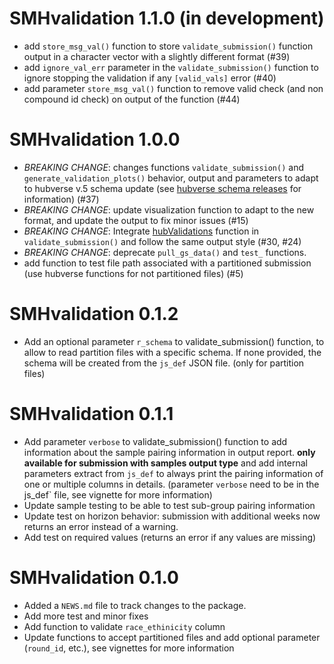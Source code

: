 # SMHvalidation 1.1.0 (in development)

-   add `store_msg_val()` function to store `validate_submission()` function
    output in a character vector with a slightly different format (#39)
-   add `ignore_val_err` parameter in the `validate_submission()` function to 
    ignore stopping the validation if any `[valid_vals]` error (#40)
-   add parameter `store_msg_val()` function to remove valid check (and non 
    compound id check) on output of the function (#44)

# SMHvalidation 1.0.0

-   *BREAKING CHANGE*: changes functions `validate_submission()` and
    `generate_validation_plots()` behavior, output and parameters to
    adapt to hubverse v.5 schema update (see
    [hubverse schema releases](https://github.com/hubverse-org/schemas/releases)
    for information) (#37)
-   *BREAKING CHANGE*: update visualization function to adapt to the new format,
    and update the output to fix minor issues (#15)
-   *BREAKING CHANGE*: Integrate
    [hubValidations](https://hubverse-org.github.io/hubValidations/)
    function in `validate_submission()` and follow the same output style 
    (#30, #24)
-   *BREAKING CHANGE*: deprecate `pull_gs_data()` and `test_` functions.
-   add function to test file path associated with a partitioned submission
    (use hubverse functions for not partitioned files) (#5)

# SMHvalidation 0.1.2

-   Add an optional parameter `r_schema` to validate_submission()
    function, to allow to read partition files with a specific schema.
    If none provided, the schema will be created from the `js_def` JSON
    file. (only for partition files)

# SMHvalidation 0.1.1

-   Add parameter `verbose` to validate_submission() function to add
    information about the sample pairing information in output report.
    **only available for submission with samples output type** and add
    internal parameters extract from `js_def` to always print the
    pairing information of one or multiple columns in details.
    (parameter `verbose` need to be in the js_def\` file, see vignette
    for more information)
-   Update sample testing to be able to test sub-group pairing
    information
-   Update test on horizon behavior: submission with additional weeks
    now returns an error instead of a warning.
-   Add test on required values (returns an error if any values are
    missing)

# SMHvalidation 0.1.0

-   Added a `NEWS.md` file to track changes to the package.
-   Add more test and minor fixes
-   Add function to validate `race_ethinicity` column
-   Update functions to accept partitioned files and add optional
    parameter (`round_id`, etc.), see vignettes for more information

